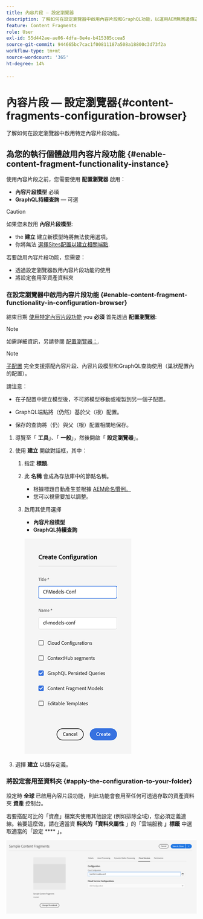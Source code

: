 ```yaml
---
title: 內容片段 — 設定瀏覽器
description: 了解如何在設定瀏覽器中啟用內容片段和GraphQL功能，以運用AEM無周邊傳送功能。
feature: Content Fragments
role: User
exl-id: 55d442ae-ae06-4dfa-8e4e-b415385ccea5
source-git-commit: 944665bc7cac1f00811187a508a18800c3d73f2a
workflow-type: tm+mt
source-wordcount: '365'
ht-degree: 14%

---
```


# 內容片段 — 設定瀏覽器{#content-fragments-configuration-browser}

了解如何在設定瀏覽器中啟用特定內容片段功能。

## 為您的執行個體啟用內容片段功能 {#enable-content-fragment-functionality-instance}

使用內容片段之前，您需要使用 **配置瀏覽器** 啟用：

* **內容片段模型** 必填
* **GraphQL持續查詢**  — 可選

>[!CAUTION]
>
>如果您未啟用 **內容片段模型**:
>
>* the **建立** 建立新模型時將無法使用選項。
>* 你將無法 [選擇Sites配置以建立相關端點](/help/headless/graphql-api/graphql-endpoint.md).


若要啟用內容片段功能，您需要：

* 透過設定瀏覽器啟用內容片段功能的使用
* 將設定套用至資產資料夾

### 在設定瀏覽器中啟用內容片段功能 {#enable-content-fragment-functionality-in-configuration-browser}

結束日期 [使用特定內容片段功能](#creating-a-content-fragment-model) you **必須** 首先透過 **配置瀏覽器**:

>[!NOTE]
>
>如需詳細資訊，另請參閱 [配置瀏覽器：](/help/implementing/developing/introduction/configurations.md#using-configuration-browser).

>[!NOTE]
>
>[子配置](/help/implementing/developing/introduction/configurations.md#configuration-resolution) 完全支援搭配內容片段、內容片段模型和GraphQL查詢使用（巢狀配置內的配置）。
>
>請注意：
>
>
>* 在子配置中建立模型後，不可將模型移動或複製到另一個子配置。
>
>* GraphQL端點將（仍然）基於父（根）配置。
>
>* 保存的查詢將（仍）與父（根）配置相關地保存。



1. 導覽至「 **工具**」、「 **一般**」，然後開啟「 **設定瀏覽器**」。

1. 使用 **建立** 開啟對話框，其中：

   1. 指定 **標題**.
   1. 此 **名稱** 會成為存放庫中的節點名稱。
      * 根據標題自動產生並根據 [AEM命名慣例。](/help/implementing/developing/introduction/naming-conventions.md)
      * 您可以視需要加以調整。
   1. 啟用其使用選擇
      * **內容片段模型**
      * **GraphQL持續查詢**

      ![定義配置](assets/cfm-conf-01.png)


1. 選擇 **建立** 以儲存定義。

<!-- 1. Select the location appropriate to your website. -->

### 將設定套用至資料夾 {#apply-the-configuration-to-your-folder}

設定時 **全球** 已啟用內容片段功能，則此功能會套用至任何可透過存取的資產資料夾 **資產** 控制台。

若要搭配可比的「資產」檔案夾使用其他設定 (例如排除全域)，您必須定義連線。若要這麼做，請在適當資 **料夾的「資料夾屬性** 」的「雲端服務 **」標籤** 中選取適當的「設定 **** 」。

![套用設定](assets/cfm-conf-02.png)
